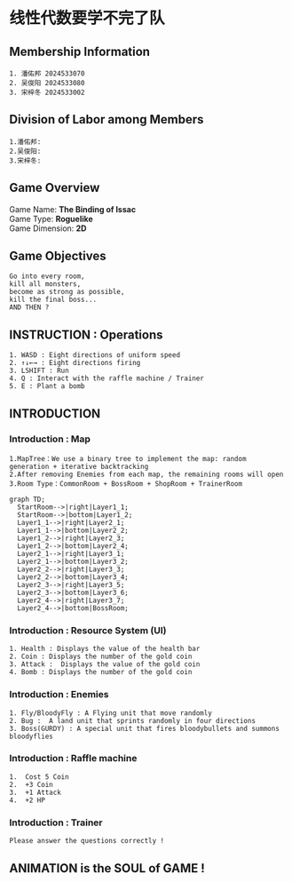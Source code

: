 # **线性代数要学不完了队**

## **Membership Information**
    1. 潘佑邦 2024533070
    2. 吴俊阳 2024533080
    3. 宋梓冬 2024533002

## **Division of Labor among Members**
    1.潘佑邦:
    2.吴俊阳:
    3.宋梓冬:  

## **Game Overview**
Game Name: **The Binding of Issac**  
Game Type: **Roguelike**  
Game Dimension: **2D**

## **Game Objectives**
    Go into every room, 
    kill all monsters, 
    become as strong as possible, 
    kill the final boss...
    AND THEN ?

## **INSTRUCTION : Operations**
    1. WASD : Eight directions of uniform speed
    2. ↑↓←→ : Eight directions firing
    3. LSHIFT : Run
    4. Q : Interact with the raffle machine / Trainer
    5. E : Plant a bomb
## **INTRODUCTION**
### Introduction : Map
    1.MapTree：We use a binary tree to implement the map: random generation + iterative backtracking
    2.After removing Enemies from each map, the remaining rooms will open
    3.Room Type：CommonRoom + BossRoom + ShopRoom + TrainerRoom
```mermaid
graph TD;
  StartRoom-->|right|Layer1_1;
  StartRoom-->|bottom|Layer1_2;
  Layer1_1-->|right|Layer2_1;
  Layer1_1-->|bottom|Layer2_2;
  Layer1_2-->|right|Layer2_3;
  Layer1_2-->|bottom|Layer2_4;
  Layer2_1-->|right|Layer3_1;
  Layer2_1-->|bottom|Layer3_2;
  Layer2_2-->|right|Layer3_3;
  Layer2_2-->|bottom|Layer3_4;
  Layer2_3-->|right|Layer3_5;
  Layer2_3-->|bottom|Layer3_6;
  Layer2_4-->|right|Layer3_7;
  Layer2_4-->|bottom|BossRoom;
```
### Introduction : Resource System (UI)
    1. Health : Displays the value of the health bar
    2. Coin : Displays the number of the gold coin
    3. Attack :  Displays the value of the gold coin
    4. Bomb : Displays the number of the gold coin
   
### Introduction : Enemies
    1. Fly/BloodyFly : A Flying unit that move randomly
    2. Bug :  A land unit that sprints randomly in four directions
    3. Boss(GURDY) : A special unit that fires bloodybullets and summons bloodyflies
   
### Introduction : Raffle machine  
    1.  Cost 5 Coin
    2.  +3 Coin
    3.  +1 Attack
    4.  +2 HP
   
### Introduction : Trainer  
    Please answer the questions correctly !
   

## ANIMATION is the SOUL of GAME !